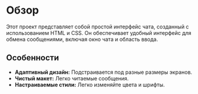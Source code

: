 # Обзор

Этот проект представляет собой простой интерфейс чата, созданный с использованием HTML и CSS. Он обеспечивает удобный интерфейс для обмена сообщениями, включая окно чата и область ввода.

## Особенности

- **Адаптивный дизайн:** Подстраивается под разные размеры экранов.
- **Чистый макет:** Легко читаемые сообщения.
- **Настраиваемые стили:** Легко изменяйте цвета и шрифты.
